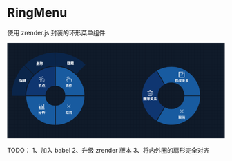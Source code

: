 # RingMenu

使用 zrender.js 封装的环形菜单组件

![demo](ringmenu.png "demo")

TODO：
1、加入 babel
2、升级 zrender 版本
3、将内外圈的扇形完全对齐

